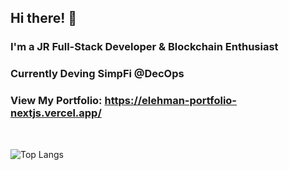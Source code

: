 ## Hi there! 👋 

### I'm a JR Full-Stack Developer & Blockchain Enthusiast

### Currently Deving SimpFi @DecOps

### View My Portfolio: https://elehman-portfolio-nextjs.vercel.app/
<br>

![Top Langs](https://github-readme-stats.vercel.app/api/top-langs/?username=ETH1Elohim&theme=tokyonight)

